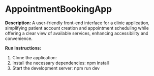 # AppointmentBookingApp

**Description:**
A user-friendly front-end interface for a clinic application, simplifying patient account creation and appointment scheduling while offering a clear view of available services, enhancing accessibility and convenience.

**Run Instructions:**
1. Clone the application:
2. Install the necessary dependencies:
   npm install
3. Start the development server:
   npm run dev


